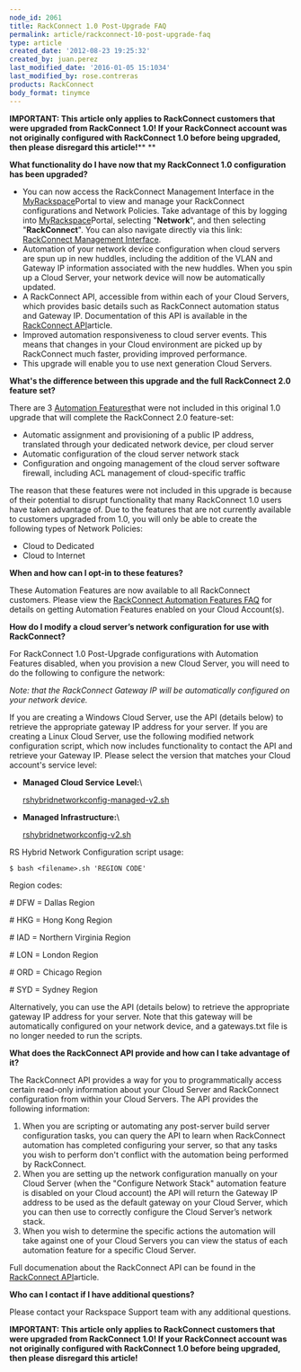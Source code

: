 ```yaml
---
node_id: 2061
title: RackConnect 1.0 Post-Upgrade FAQ
permalink: article/rackconnect-10-post-upgrade-faq
type: article
created_date: '2012-08-23 19:25:32'
created_by: juan.perez
last_modified_date: '2016-01-05 15:1034'
last_modified_by: rose.contreras
products: RackConnect
body_format: tinymce
---
```


**IMPORTANT: This article only applies to RackConnect customers that
were upgraded from RackConnect 1.0!  If your RackConnect account was not
originally configured with RackConnect 1.0 before being upgraded, then
please disregard this article!**** **

**What functionality do I have now that my RackConnect 1.0 configuration
has been upgraded?**

-   You can now access the RackConnect Management Interface in the
    [MyRackspace](https://my.rackspace.com/)Portal to view and manage
    your RackConnect configurations and Network Policies.  Take
    advantage of this by logging into
    [MyRackspace](https://my.rackspace.com/)Portal, selecting
    "**Network**", and then selecting "**RackConnect**".  You can also
    navigate directly via this link: [RackConnect Management
    Interface](https://my.rackspace.com/portal/rackConnect/index).
-   Automation of your network device configuration when cloud servers
    are spun up in new huddles, including the addition of the VLAN and
    Gateway IP information associated with the new huddles.  When you
    spin up a Cloud Server, your network device will now be
    automatically updated.
-   A RackConnect API, accessible from within each of your Cloud
    Servers, which provides basic details such as RackConnect automation
    status and Gateway IP.  Documentation of this API is available in
    the [RackConnect
    API](http://www.rackspace.com/knowledge_center/article/the-rackconnect-v20-api)article.
-   Improved automation responsiveness to cloud server events. This
    means that changes in your Cloud environment are picked up by
    RackConnect much faster, providing improved performance.
-   This upgrade will enable you to use next generation Cloud Servers.

**What's the difference between this upgrade and the full RackConnect
2.0 feature set?**

There are 3 [Automation
Features](http://www.rackspace.com/knowledge_center/article/rackconnect-v20-automation-features-faq)that
were not included in this original 1.0 upgrade that will complete the
RackConnect 2.0 feature-set:

-   Automatic assignment and provisioning of a public IP address,
    translated through your dedicated network device, per cloud server
-   Automatic configuration of the cloud server network stack
-   Configuration and ongoing management of the cloud server software
    firewall, including ACL management of cloud-specific traffic

The reason that these features were not included in this upgrade is
because of their potential to disrupt functionality that many
RackConnect 1.0 users have taken advantage of.  Due to the features that
are not currently available to customers upgraded from 1.0, you will
only be able to create the following types of Network Policies:

-   Cloud to Dedicated
-   Cloud to Internet

**When and how can I opt-in to these features?**

These Automation Features are now available to all RackConnect
customers.  Please view the [RackConnect Automation Features
FAQ](http://www.rackspace.com/knowledge_center/article/rackconnect-v20-automation-features-faq)
for details on getting Automation Features enabled on your Cloud
Account(s).

**How do I modify a cloud server&rsquo;s network configuration for use with
RackConnect?**

For RackConnect 1.0 Post-Upgrade configurations with Automation Features
disabled, when you provision a new Cloud Server, you will need to do the
following to configure the network:

*Note: that the RackConnect Gateway IP will be automatically configured
on your network device.*

If you are creating a Windows Cloud Server, use the API (details below)
to retrieve the appropriate gateway IP address for your server.  If you
are creating a Linux Cloud Server, use the following modified network
configuration script, which now includes functionality to contact the
API and retrieve your Gateway IP.  Please select the version that
matches your Cloud account's service level:

-   **Managed Cloud Service Level:**\

    [rshybridnetworkconfig-managed-v2.sh](http://scripts.rackconnect.rackspace.com/rshybridnetworkconfig-managed-v2.sh)
-   **Managed Infrastructure:**\

    [rshybridnetworkconfig-v2.sh](http://scripts.rackconnect.rackspace.com/rshybridnetworkconfig-v2.sh)

RS Hybrid Network Configuration script usage:

    $ bash <filename>.sh 'REGION CODE'

Region codes:

\# DFW = Dallas Region

\# HKG = Hong Kong Region 

\# IAD = Northern Virginia Region

\# LON = London Region

\# ORD = Chicago Region

\# SYD = Sydney Region

 

Alternatively, you can use the API (details below) to retrieve the
appropriate gateway IP address for your server.  Note that this gateway
will be automatically configured on your network device, and a
gateways.txt file is no longer needed to run the scripts.

**What does the RackConnect API provide and how can I take advantage of
it?**

The RackConnect API provides a way for you to programmatically access
certain read-only information about your Cloud Server and RackConnect
configuration from within your Cloud Servers.  The API provides the
following information:

1.  When you are scripting or automating any post-server build server
    configuration tasks, you can query the API to learn when RackConnect
    automation has completed configuring your server, so that any tasks
    you wish to perform don't conflict with the automation being
    performed by RackConnect.
2.  When you are setting up the network configuration manually on your
    Cloud Server (when the "Configure Network Stack" automation feature
    is disabled on your Cloud account) the API will return the Gateway
    IP address to be used as the default gateway on your Cloud Server,
    which you can then use to correctly configure the Cloud Server&rsquo;s
    network stack.
3.  When you wish to determine the specific actions the automation will
    take against one of your Cloud Servers you can view the status of
    each automation feature for a specific Cloud Server.

Full documenation about the RackConnect API can be found in the
[RackConnect
API](http://www.rackspace.com/knowledge_center/article/the-rackconnect-v20-api)article.

**Who can I contact if I have additional questions?**

Please contact your Rackspace Support team with any additional
questions.

**IMPORTANT: This article only applies to RackConnect customers that
were upgraded from RackConnect 1.0!  If your RackConnect account was not
originally configured with RackConnect 1.0 before being upgraded, then
please disregard this article!**

